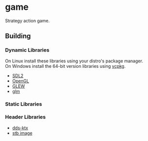 # game
Strategy action game.

## Building

### Dynamic Libraries
On Linux install these libraries using your distro's package manager.\
On Windows install the 64-bit version libraries using [vcpkg](https://github.com/microsoft/vcpkg).

* [SDL2](https://www.libsdl.org/download-2.0.php)
* [OpenGL](https://www.opengl.org/)
* [GLEW](https://github.com/nigels-com/glew)
* [glm](https://github.com/g-truc/glm)

### Static Libraries
### Header Libraries

* [dds-ktx](https://github.com/septag/dds-ktx)
* [stb image](https://github.com/nothings/stb)
